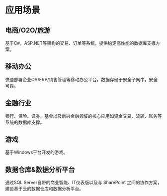 # 应用场景


## 电商/O2O/旅游 
基于C#，ASP.NET等架构的交易、订单等系统，提供稳定高性能的数据库支撑方案。

## 移动办公 
快速部署企业OA/ERP/销售管理等移动办公平台，数据存储于安全子网中，安全可靠。

## 金融行业 
银行、保险、证券、基金以及新兴金融领域的核心应用如资金交易、流转、账务等系统的数据库支撑。

## 游戏 
基于Windows平台开发的游戏。

## 数据仓库&数据分析平台 
通过SQL Server自带的商业智能、IT仪表版以及与 SharePoint
之间的协作方案，建设基于云的数据仓库和数据分析平台。
